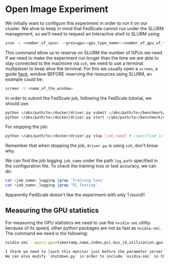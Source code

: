 # Open Image Experiment

We initially want to configure this experiment in order to run it on our cluster.
We ahve to keep in mind that FedScale cannot run under the SLURM management, so we'll need to request an interactive shell to SLURM using:

```bash
srun -c <number_of_cpus> --gres=gpu:<gpu_type_name>:<number_of_gpu_of_this_type> --partition=normal --pty bash
```

This command allow us to reserve on SLURM the number of GPUs we need.
If we need to make the experiment run longer than the time we are able to stay connected to the machione via `ssh`, we need to use a terminal multiplexer to keep alive the terminal.
For this we usually open a `screen`, a guide [here](https://linuxize.com/post/how-to-use-linux-screen/), window BEFORE reserving the resources using SLURM, an example could be:

```bash
screen -S <name_of_the_window>
```

In order to submit the FedScale job, following the FedScale tutorial, we should use:

```bash
python </abs/path/to>/docker/driver.py submit </abs/path/to>/benchmark/configs/openimage/conf.yml # non-local
python </abs/path/to>/docker/driver.py start </abs/path/to>/benchmark/configs/openimage/conf.yml # local
```

For stopping the job:

```bash
python </abs/path/to>/docker/driver.py stop [job_name] # (specified in the yml config)
```

Remember that when stopping the job, `driver.py` is using `ssh`, don't know why.

We can find the job logging `job_name` under the path `log_path` specified in the configuration file.
To check the training loss or test accuracy, we can do:

```bash
cat <job_name>_logging |grep 'Training loss'
cat <job_name>_logging |grep 'FL Testing'
```

Apparently FedScale doesn't like the experiment with only 1 round!!

## Measuring the GPU statistics

For measuring the GPU statistics we need to use the `nvidia-smi` utility because of its speed, other python packages are not as fast as `nvidia-smi`.
The command we need is the following:

```bash
nvidia-smi --query-gpu=timestamp,name,index,pci.bus_id,utilization.gpu,utilization.memory,memory.total,memory.free,memory.used --format=csv --filename=</output/file/path.csv> --loop-ms=<period-of-monitoring>

I think we need to lauch this monitor just before the parameter server, just by adding one line of code to `driver.py`.
We can also modify `shutdown.py` in order to include `nvidia-smi` in the list of processes to shut down.
